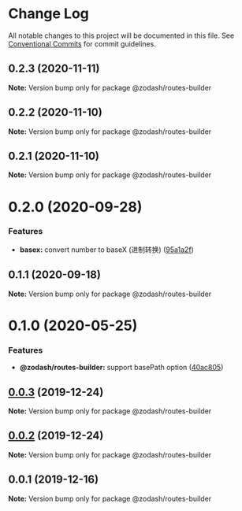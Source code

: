 # Change Log

All notable changes to this project will be documented in this file.
See [Conventional Commits](https://conventionalcommits.org) for commit guidelines.

## 0.2.3 (2020-11-11)

**Note:** Version bump only for package @zodash/routes-builder





## 0.2.2 (2020-11-10)

**Note:** Version bump only for package @zodash/routes-builder





## 0.2.1 (2020-11-10)

**Note:** Version bump only for package @zodash/routes-builder





# 0.2.0 (2020-09-28)


### Features

* **basex:** convert number to baseX (进制转换) ([95a1a2f](https://github.com/zcorky/zodash/commit/95a1a2f361d73de5caa3b8e297c1643e97e40983))





## 0.1.1 (2020-09-18)

**Note:** Version bump only for package @zodash/routes-builder





# 0.1.0 (2020-05-25)


### Features

* **@zodash/routes-builder:** support basePath option ([40ac805](https://github.com/zcorky/zodash/commit/40ac805755cf64682df91f8693cd252d95661d04))





## [0.0.3](https://github.com/zcorky/zodash/compare/@zodash/routes-builder@0.0.2...@zodash/routes-builder@0.0.3) (2019-12-24)

**Note:** Version bump only for package @zodash/routes-builder





## [0.0.2](https://github.com/zcorky/zodash/compare/@zodash/routes-builder@0.0.1...@zodash/routes-builder@0.0.2) (2019-12-24)

**Note:** Version bump only for package @zodash/routes-builder





## 0.0.1 (2019-12-16)

**Note:** Version bump only for package @zodash/routes-builder
